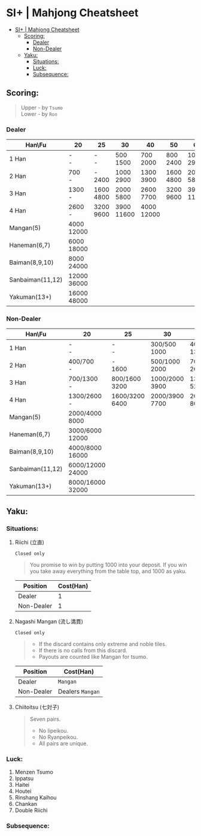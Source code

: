 # SI+ | Mahjong Cheatsheet

- [SI+ | Mahjong Cheatsheet](#si--mahjong-cheatsheet)
  - [Scoring:](#scoring)
    - [Dealer](#dealer)
    - [Non-Dealer](#non-dealer)
  - [Yaku:](#yaku)
    - [Situations:](#situations)
    - [Luck:](#luck)
    - [Subsequence:](#subsequence)

## Scoring: 
>Upper - by `Tsumo` <br> Lower - by `Ron`
### Dealer

Han\Fu | 20 | 25 | 30 | 40 | 50 | 60 | 70 | 80 | 90 | 100 | 110
-|-|-|-|-|-|-|-|-|-|-|-
1 Han | -<br>- | -<br>- | 500<br>1500 | 700<br>2000 | 800<br>2400 | 1000<br>2900 | 1200<br>3400 | 1300<br>3900 | 1500<br>4400 | 1600<br>4800 | 1800<br>5300
2 Han | 700<br>- | -<br>2400 | 1000<br>2900 | 1300<br>3900 | 1600<br>4800 | 2000<br>5800 | 2300<br>6800 | 2600<br>7700 | 2900<br>8700 | 3200<br>9600 | 3600<br>10600
3 Han | 1300<br>- | 1600<br>4800 | 2000<br>5800 | 2600<br>7700 | 3200<br>9600 | 3900<br>11600 | 4000<br>12000
4 Han | 2600<br>- | 3200<br>9600 | 3900<br>11600 | 4000<br>12000 
Mangan(5) | 4000<br>12000
Haneman(6,7) | 6000<br>18000
Baiman(8,9,10) | 8000<br>24000
Sanbaiman(11,12) | 12000<br>36000
Yakuman(13+) | 16000<br>48000

### Non-Dealer

Han\Fu | 20 | 25 | 30 | 40 | 50 | 60 | 70 | 80 | 90 | 100 | 110
-|-|-|-|-|-|-|-|-|-|-|-
1 Han | -<br>- | -<br>- | 300/500<br>1000 | 400/700<br>1300 | 400/800<br>1600 | 500/1000<br>2000 | 600/1200<br>2300 | 700/1300<br>2600 | 800/1500<br>3200 | 800/1600<br>3200 | 900/1800<br>3600
2 Han | 400/700<br>- | -<br>1600 | 500/1000<br>2000 | 700/1300<br>2600 | 800/1600<br>3200 | 1000/2000<br>3900 | 1200/2300<br>4500 | 1300/2600<br>5200 | 1500/2900<br>5800 | 1600/3200<br>6400 | 1800/3600<br>7100
3 Han | 700/1300<br>- | 800/1600<br>3200 | 1000/2000<br>3900 | 1300/2600<br>5200 | 1600/3200<br>6400 | 2000/3900<br>7700 | 2000/4000<br>8000
4 Han | 1300/2600<br>- | 1600/3200<br>6400 | 2000/3900<br>7700 | 2000/4000<br>8000 
Mangan(5) | 2000/4000<br>8000
Haneman(6,7) | 3000/6000<br>12000
Baiman(8,9,10) | 4000/8000<br>16000
Sanbaiman(11,12) | 6000/12000<br>24000
Yakuman(13+) | 8000/16000<br>32000
## Yaku:
### Situations:
1. Riichi (立直)
    
    `Closed only`

    >You promise to win by putting 1000 into your deposit. If you win you take away everything from the table top, and 1000 as yaku.
    
    Position | Cost(Han)
    ---|---
    Dealer | 1
    Non-Dealer | 1

2. Nagashi Mangan (流し満貫)

    `Closed only`

    > * If the discard contains only extreme and noble tiles.
    > * If there is no calls from this discard.
    > * Payouts are counted like Mangan for tsumo.

    Position | Cost(Han)
    ---|---
    Dealer | `Mangan`
    Non-Dealer | Dealers `Mangan`

3. Chiitoitsu (七対子)
    >Seven pairs.
    > * No Iipeikou.
    > * No Ryanpeikou.
    > * All pairs are unique.
### Luck:
1. Menzen Tsumo
2. Ippatsu
3. Haitei
4. Houtei
5. Rinshang Kaihou 
6. Chankan
7. Double Riichi
### Subsequence:


